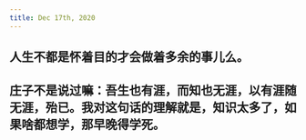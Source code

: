 ```yaml
---
title: Dec 17th, 2020
---
```


## 人生不都是怀着目的才会做着多余的事儿么。
## 庄子不是说过嘛：吾生也有涯，而知也无涯，以有涯随无涯，殆已。我对这句话的理解就是，知识太多了，如果啥都想学，那早晚得学死。
